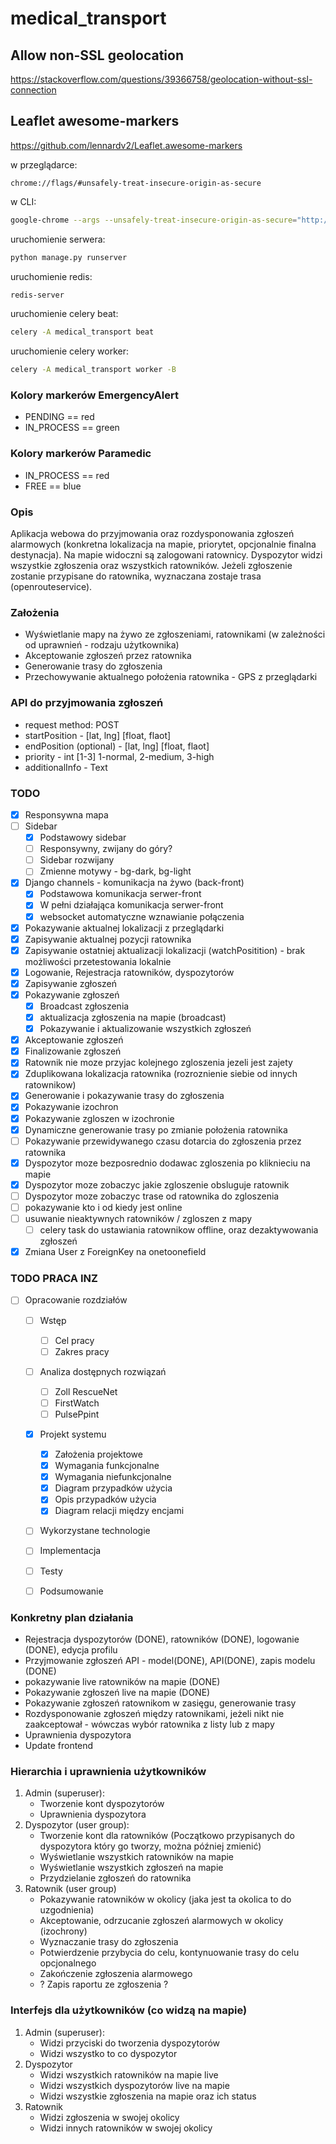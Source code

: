# medical_transport

## Allow non-SSL geolocation
https://stackoverflow.com/questions/39366758/geolocation-without-ssl-connection

## Leaflet awesome-markers
https://github.com/lennardv2/Leaflet.awesome-markers

w przeglądarce:
```
chrome://flags/#unsafely-treat-insecure-origin-as-secure
```
w CLI:
```bash
google-chrome --args --unsafely-treat-insecure-origin-as-secure="http://whatever.test"
```

uruchomienie serwera:
```bash
python manage.py runserver
```

uruchomienie redis:
```bash
redis-server
```

uruchomienie celery beat:
```bash
celery -A medical_transport beat
```

uruchomienie celery worker:
```bash
celery -A medical_transport worker -B
```


### Kolory markerów EmergencyAlert
- PENDING == red
- IN_PROCESS == green

### Kolory markerów Paramedic
- IN_PROCESS == red
- FREE == blue


### Opis
Aplikacja webowa do przyjmowania oraz rozdysponowania zgłoszeń alarmowych (konkretna lokalizacja na mapie, priorytet, opcjonalnie finalna destynacja). Na mapie widoczni są zalogowani ratownicy. Dyspozytor widzi wszystkie zgłoszenia oraz wszystkich ratowników. Jeżeli zgłoszenie zostanie przypisane do ratownika, wyznaczana zostaje trasa (openrouteservice).

### Założenia
- Wyświetlanie mapy na żywo ze zgłoszeniami, ratownikami (w zależności od uprawnień - rodzaju użytkownika)
- Akceptowanie zgłoszeń przez ratownika
- Generowanie trasy do zgłoszenia
- Przechowywanie aktualnego położenia ratownika - GPS z przeglądarki

### API do przyjmowania zgłoszeń
- request method: POST
- startPosition - [lat, lng] [float, flaot]
- endPosition (optional) - [lat, lng] [float, flaot]
- priority - int [1-3] 1-normal, 2-medium, 3-high
- additionalInfo - Text


### TODO
- [x] Responsywna mapa 
- [ ] Sidebar
  - [x] Podstawowy sidebar
  - [ ] Responsywny, zwijany do góry?
  - [ ] Sidebar rozwijany
  - [ ] Zmienne motywy - bg-dark, bg-light
- [x] Django channels - komunikacja na żywo (back-front)
  - [x] Podstawowa komunikacja serwer-front
  - [x] W pełni działająca komunikacja serwer-front
  - [x] websocket automatyczne wznawianie połączenia
- [x] Pokazywanie aktualnej lokalizacji z przeglądarki
- [x] Zapisywanie aktualnej pozycji ratownika
- [x] Zapisywanie ostatniej aktualizacji lokalizacji (watchPositition) - brak możliwości przetestowania lokalnie
- [x] Logowanie, Rejestracja ratowników, dyspozytorów
- [x] Zapisywanie zgłoszeń
- [x] Pokazywanie zgłoszeń
  - [x] Broadcast zgłoszenia
  - [x] aktualizacja zgłoszenia na mapie (broadcast)
  - [x] Pokazywanie i aktualizowanie wszystkich zgłoszeń
- [x] Akceptowanie zgłoszeń
- [x] Finalizowanie zgłoszeń
- [x] Ratownik nie moze przyjac kolejnego zgloszenia jezeli jest zajety
- [x] Zduplikowana lokalizacja ratownika (rozroznienie siebie od innych ratownikow)
- [x] Generowanie i pokazywanie trasy do zgłoszenia
- [x] Pokazywanie izochron
- [x] Pokazywanie zgloszen w izochronie
- [x] Dynamiczne generowanie trasy po zmianie położenia ratownika
- [ ] Pokazywanie przewidywanego czasu dotarcia do zgłoszenia przez ratownika
- [x] Dyspozytor moze bezposrednio dodawac zgloszenia po kliknieciu na mapie
- [x] Dyspozytor moze zobaczyc jakie zgloszenie obsluguje ratownik
- [ ] Dyspozytor moze zobaczyc trase od ratownika do zgloszenia
- [ ] pokazywanie kto i od kiedy jest online
- [ ] usuwanie nieaktywnych ratowników / zgloszen z mapy
  - [ ] celery task do ustawiania ratownikow offline, oraz dezaktywowania zgłoszeń
- [x] Zmiana User z ForeignKey na onetoonefield

### TODO PRACA INZ
- [ ] Opracowanie rozdziałów
  - [ ] Wstęp
    - [ ] Cel pracy
    - [ ] Zakres pracy
  - [ ] Analiza dostępnych rozwiązań
    - [ ] Zoll RescueNet
    - [ ] FirstWatch
    - [ ] PulsePpint
  - [x] Projekt systemu
    - [x] Założenia projektowe
    - [x] Wymagania funkcjonalne
    - [x] Wymagania niefunkcjonalne
    - [x] Diagram przypadków użycia
    - [x] Opis przypadków użycia
    - [x] Diagram relacji między encjami
  - [ ] Wykorzystane technologie
  - [ ] Implementacja
  - [ ] Testy
  - [ ] Podsumowanie


### Konkretny plan działania
 - Rejestracja dyspozytorów (DONE), ratowników (DONE), logowanie (DONE), edycja profilu
 - Przyjmowanie zgłoszeń API - model(DONE), API(DONE), zapis modelu (DONE)
 - pokazywanie live ratowników na mapie (DONE)
 - Pokazywanie zgłoszeń live na mapie (DONE)
 - Pokazywanie zgłoszeń ratownikom w zasięgu, generowanie trasy
 - Rozdysponowanie zgłoszeń między ratownikami, jeżeli nikt nie zaakceptował - wówczas wybór ratownika z listy lub z mapy
 - Uprawnienia dyspozytora
 - Update frontend


### Hierarchia i uprawnienia użytkowników
1. Admin (superuser):
   - Tworzenie kont dyspozytorów
   - Uprawnienia dyspozytora
2. Dyspozytor (user group):
   - Tworzenie kont dla ratowników (Początkowo przypisanych do dyspozytora który go tworzy, można później zmienić)
   - Wyświetlanie wszystkich ratowników na mapie
   - Wyświetlanie wszystkich zgłoszeń na mapie
   - Przydzielanie zgłoszeń do ratownika
3. Ratownik (user group)
   - Pokazywanie ratowników w okolicy (jaka jest ta okolica to do uzgodnienia)
   - Akceptowanie, odrzucanie zgłoszeń alarmowych w okolicy (izochrony)
   - Wyznaczanie trasy do zgłoszenia
   - Potwierdzenie przybycia do celu, kontynuowanie trasy do celu opcjonalnego
   - Zakończenie zgłoszenia alarmowego
   - ? Zapis raportu ze zgłoszenia ?


### Interfejs dla użytkowników (co widzą na mapie)
1. Admin (superuser):
    - Widzi przyciski do tworzenia dyspozytorów
    - Widzi wszystko to co dyspozytor
2. Dyspozytor
    - Widzi wszystkich ratowników na mapie live
    - Widzi wszystkich dyspozytorów live na mapie
    - Widzi wszystkie zgłoszenia na mapie oraz ich status
3. Ratownik
    - Widzi zgłoszenia w swojej okolicy
    - Widzi innych ratowników w swojej okolicy

